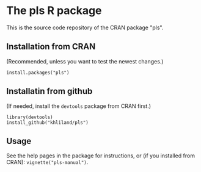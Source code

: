# The pls R package

This is the source code repository of the CRAN package "pls".

## Installation from CRAN
(Recommended, unless you want to test the newest changes.)

    install.packages("pls")

## Installatin from github

(If needed, install the `devtools` package from CRAN first.)

    library(devtools)
    install_github("khliland/pls")

## Usage

See the help pages in the package for instructions, or (if you installed from CRAN): `vignette("pls-manual")`.
